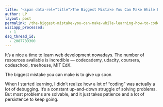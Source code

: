```yaml
---
title: '<span data-rel="title">The Biggest Mistake You Can Make While Learning How To Code</span>'
author: LP
layout: post
permalink: /the-biggest-mistake-you-can-make-while-learning-how-to-code/
wiziapp_processed:
  - 1
dsq_thread_id:
  - 2087733300
---
```


<p>
  It&#8217;s a nice a time to learn web development nowadays. The number of resources available is incredible &#8212; codecademy, udacity, coursera, codeschool, treehouse, MIT EdX.
</p>

<p>
  The biggest mistake you can make is to give up soon.
</p>

<p>
  When I started learning, I didn&#8217;t realize how a lot of &#8220;coding&#8221; was actually a lot of debugging. It&#8217;s a constant up-and-down struggle of solving problems. But most problems are solvable, and it just takes patience and a lot of persistence to keep going.
</p>